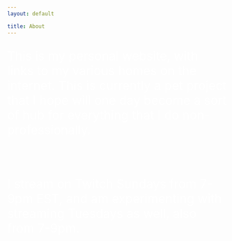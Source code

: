 ```yaml
---
layout: default

title: About
---
```


<p style="color:white; font-size: 200%; margin-right: auto">This is my personal website, with links to my various homes on the internet. This is currently a pet project that I hope will one day become a sort of hub for everything that I do non-professionally.</p>
<br>
<br>
<p style="color:white; font-size: 200%; overflow-x: hidden; margin-right: auto"> I stream on Twitch Sundays from 7-9pm EST, and am experimenting with streaming Tuesdays as well, also from 7-9pm.</p>
